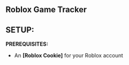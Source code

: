   **Roblox Game Tracker**
-

**SETUP:**
-

**PREREQUISITES:**
- An **[Roblox Cookie]** for your Roblox account
